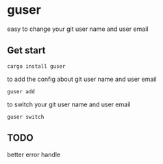 # guser

easy to change your git user name and user email

## Get start

```shell
cargo install guser
```

to add the config about git user name and user email

```shell
guser add
```

to switch your git user name and user email

```shell
guser switch
```

## TODO

better error handle